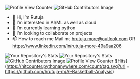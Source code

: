 
![Profile View Counter](https://komarev.com/ghpvc/?username=hrutuja-m)
![GitHub Contributors Image](https://contrib.rocks/image?repo=hrutuja-m/Rutuja-More )
- 👋 Hi, I’m Rutuja
- 👀 I’m interested in AI/ML as well as cloud 
- 🌱 I’m currently learning python 
- 💞️ I’m looking to collaborate on projects 
- 📫 How to reach me Mail me hrutuja.more@outlook.com OR
      https://www.linkedin.com/in/rutuja-more-49a9aa206

![Your Repository's Stats](https://github-readme-stats.vercel.app/api?username=hrutuja-m&show_icons=true)
![Your Repository's Stats](https://github-readme-stats.vercel.app/api/top-langs/?username=hrutuja-m&theme=blue-green)
![GitHub Contributors Image](https://contrib.rocks/image?repo=hrutuja-m/Rutuja-More )
![Profile View Counter](https://komarev.com/ghpvc/?username=hrutuja-m)
![Hits](https://hitcounter.pythonanywhere.com/count/tag.svg?url = https://github.com/hrutuja-m/AI-Basketball-Analysis)

